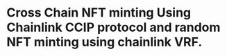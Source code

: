 # Cross Chain NFT minting Using Chainlink CCIP protocol and random NFT minting using chainlink VRF.
